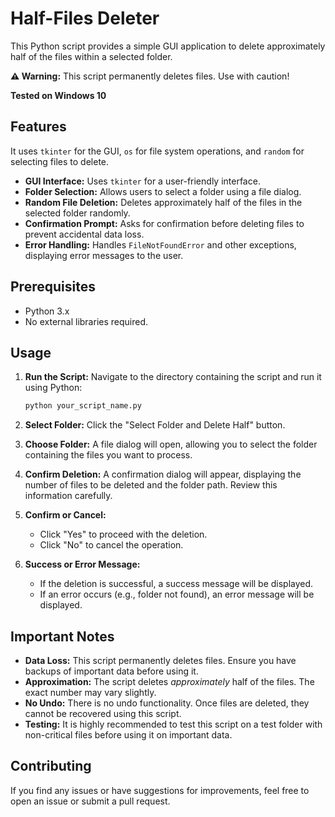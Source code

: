 # Half-Files Deleter

This Python script provides a simple GUI application to delete approximately half of the files within a selected folder. 

**⚠️ Warning:** This script permanently deletes files. Use with caution!

**Tested on Windows 10**

## Features

It uses `tkinter` for the GUI, `os` for file system operations, and `random` for selecting files to delete.

-   **GUI Interface:** Uses `tkinter` for a user-friendly interface.
-   **Folder Selection:** Allows users to select a folder using a file dialog.
-   **Random File Deletion:** Deletes approximately half of the files in the selected folder randomly.
-   **Confirmation Prompt:** Asks for confirmation before deleting files to prevent accidental data loss.
-   **Error Handling:** Handles `FileNotFoundError` and other exceptions, displaying error messages to the user.

## Prerequisites

-   Python 3.x
-   No external libraries required.

## Usage

1.  **Run the Script:**
    Navigate to the directory containing the script and run it using Python:

    ```bash
    python your_script_name.py
    ```

2.  **Select Folder:**
    Click the "Select Folder and Delete Half" button.

3.  **Choose Folder:**
    A file dialog will open, allowing you to select the folder containing the files you want to process.

4.  **Confirm Deletion:**
    A confirmation dialog will appear, displaying the number of files to be deleted and the folder path. Review this information carefully.

5.  **Confirm or Cancel:**
    -   Click "Yes" to proceed with the deletion.
    -   Click "No" to cancel the operation.

6.  **Success or Error Message:**
    -   If the deletion is successful, a success message will be displayed.
    -   If an error occurs (e.g., folder not found), an error message will be displayed.

## Important Notes

-   **Data Loss:** This script permanently deletes files. Ensure you have backups of important data before using it.
-   **Approximation:** The script deletes *approximately* half of the files. The exact number may vary slightly.
-   **No Undo:** There is no undo functionality. Once files are deleted, they cannot be recovered using this script.
-   **Testing:** It is highly recommended to test this script on a test folder with non-critical files before using it on important data.

## Contributing

If you find any issues or have suggestions for improvements, feel free to open an issue or submit a pull request.